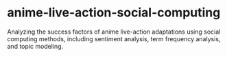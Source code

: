# anime-live-action-social-computing
Analyzing the success factors of anime live-action adaptations using social computing methods, including sentiment analysis, term frequency analysis, and topic modeling.
